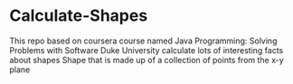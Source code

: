 # Calculate-Shapes
This repo based on coursera course named Java Programming: Solving Problems with Software
Duke University
calculate lots of interesting facts about shapes
Shape that is made up of a collection of points from the x-y plane
